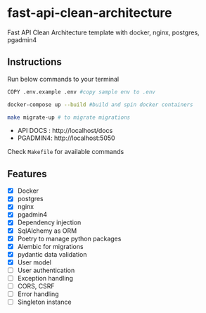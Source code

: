 # fast-api-clean-architecture
Fast API Clean Architecture template with docker, nginx, postgres, pgadmin4
<br/>



## Instructions
Run below commands to your terminal

```bash
COPY .env.example .env #copy sample env to .env
```

```bash
docker-compose up --build #build and spin docker containers
```

```bash
make migrate-up # to migrate migrations
```

- API DOCS : http://localhost/docs 
- PGADMIN4: http://localhost:5050

Check `Makefile` for available commands


## Features
- [X] Docker
- [x] postgres
- [x] nginx
- [x] pgadmin4
- [x] Dependency injection
- [x] SqlAlchemy as ORM
- [x] Poetry to manage python packages
- [x] Alembic for migrations
- [x] pydantic data validation
- [x] User model
- [ ] User authentication 
- [ ] Exception handling
- [ ] CORS, CSRF
- [ ] Error handling
- [ ] Singleton instance
